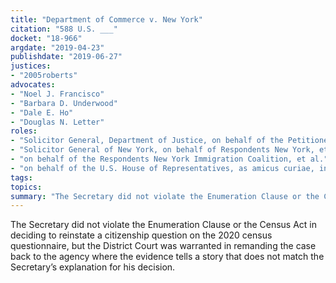 ```yaml
---
title: "Department of Commerce v. New York"
citation: "588 U.S. ___"
docket: "18-966"
argdate: "2019-04-23"
publishdate: "2019-06-27"
justices:
- "2005roberts"
advocates:
- "Noel J. Francisco"
- "Barbara D. Underwood"
- "Dale E. Ho"
- "Douglas N. Letter"
roles:
- "Solicitor General, Department of Justice, on behalf of the Petitioners"
- "Solicitor General of New York, on behalf of Respondents New York, et al."
- "on behalf of the Respondents New York Immigration Coalition, et al."
- "on behalf of the U.S. House of Representatives, as amicus curiae, in support of the Respondents"
tags:
topics:
summary: "The Secretary did not violate the Enumeration Clause or the Census Act in deciding to reinstate a citizenship question on the 2020 census questionnaire, but the District Court was warranted in remanding the case back to the agency where the evidence tells a story that does not match the Secretary’s explanation for his decision."
---
```

The Secretary did not violate the Enumeration Clause or the Census Act in deciding to reinstate a citizenship question on the 2020 census questionnaire, but the District Court was warranted in remanding the case back to the agency where the evidence tells a story that does not match the Secretary’s explanation for his decision.
